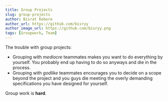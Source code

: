 ```yaml
---
title: Group Projects
slug: group-projects
author: Bisrat Kebere
author_url: https://github.com/bisryy
author_image_url: https://github.com/bisryy.png
tags: [Groupwork, Team]
---
```


The trouble with group projects:

- Grouping with _mediocre_ teammates makes you want to do everything by yourself. You probably end up having to do so anyways and die in the process.
- Grouping with _godlike_ teammates encourages you to decide on a scope beyond the project and you guys die meeting the overly demanding specifications you have designed for yourself.

Group work is **hard**.
